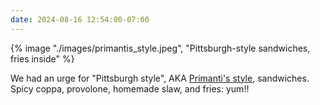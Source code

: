 ```yaml
---
date: 2024-08-16 12:54:00-07:00
---
```


{% image "./images/primantis_style.jpeg", "Pittsburgh-style sandwiches, fries inside"   %}

We had an urge for "Pittsburgh style", AKA [Primanti's style](https://primantibros.com/), sandwiches. Spicy coppa, provolone, homemade slaw, and fries: yum!!